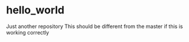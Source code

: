 # hello_world
Just another repository
This should be different from the master if this is working correctly
